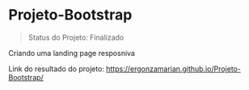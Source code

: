 # Projeto-Bootstrap

>Status do Projeto: Finalizado

Criando uma landing page resposniva

Link do resultado do projeto: https://ergonzamarian.github.io/Projeto-Bootstrap/
